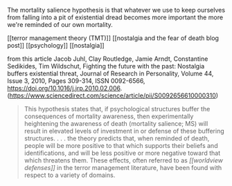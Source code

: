 The mortality salience hypothesis is that whatever we use to keep ourselves from falling into a pit of existential dread becomes more important the more we're reminded of our own mortality.

[[terror management theory (TMT)]]
[[nostalgia and the fear of death blog post]]
[[psychology]] [[nostalgia]]

from this article
Jacob Juhl, Clay Routledge, Jamie Arndt, Constantine Sedikides, Tim Wildschut, Fighting the future with the past: Nostalgia buffers existential threat, Journal of Research in Personality, Volume 44, Issue 3, 2010, Pages 309-314, ISSN 0092-6566,
https://doi.org/10.1016/j.jrp.2010.02.006.
(https://www.sciencedirect.com/science/article/pii/S0092656610000310)

> This hypothesis states that, if psychological structures buffer the consequences of mortality awareness, then experimentally heightening the awareness of death (mortality salience; MS) will result in elevated levels of investment in or defense of these buffering structures. . . . 
> the theory predicts that, when reminded of death, people will be more positive to that which supports their beliefs and identifications, and will be less positive or more negative toward that which threatens them. These effects, often referred to as _[[worldview defenses]]_ in the terror management literature, have been found with respect to a variety of domains.